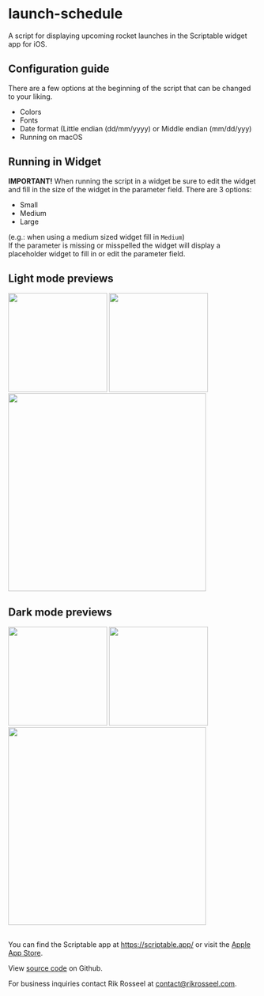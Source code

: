 # launch-schedule
A script for displaying upcoming rocket launches in the Scriptable widget app for iOS.

## Configuration guide
There are a few options at the beginning of the script that can be changed to your liking.

* Colors
* Fonts
* Date format (Little endian (dd/mm/yyyy) or Middle endian (mm/dd/yyy)
* Running on macOS

## Running in Widget
**IMPORTANT!** When running the script in a widget be sure to edit the widget and fill in the size of the widget in the parameter field.
There are 3 options:
* Small
* Medium
* Large

(e.g.: when using a medium sized widget fill in `Medium`)\
If the parameter is missing or misspelled the widget will display a placeholder widget to fill in or edit the parameter field.

## Light mode previews
<img src="https://user-images.githubusercontent.com/36194842/190871200-2c9464ee-4387-4746-aa04-d4c07eeae75e.png" height="200" />
<img src="https://user-images.githubusercontent.com/36194842/190871197-7639260e-a09e-4b45-98f5-85901d2e187a.png" height="200" />
<img src="https://user-images.githubusercontent.com/36194842/190871187-75b05770-6a27-4733-a1e1-235b1413712e.png" height="400" />

## Dark mode previews
<img src="https://user-images.githubusercontent.com/36194842/190871199-ed87f00b-e90b-4e33-be66-017fabe9ba57.png" height="200" />
<img src="https://user-images.githubusercontent.com/36194842/190871196-311066df-6305-4ba7-ac5e-bbafc3e4ced4.png" height="200" />
<img src="https://user-images.githubusercontent.com/36194842/190871194-396d46f3-35ef-42e8-8abd-d09e8c34f01e.png" height="400" />



\
You can find the Scriptable app at https://scriptable.app/ or visit the [Apple App Store](https://apps.apple.com/us/app/scriptable/id1405459188).

View [source code](https://github.com/rik-rosseel/launch-schedule) on Github.

For business inquiries contact Rik Rosseel at contact@rikrosseel.com.

